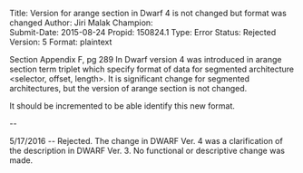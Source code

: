 Title:       Version for arange section in Dwarf 4 is not changed but format was changed
Author:      Jiri Malak
Champion:    
Submit-Date: 2015-08-24
Propid:      150824.1
Type:        Error
Status:      Rejected
Version:     5
Format:      plaintext

 
Section Appendix F, pg 289
In Dwarf version 4 was introduced in arange section term triplet which
specify format of data for segmented architecture <selector, offset, length>.
It is significant change for segmented architectures, but the version of
arange section is not changed. 

It should be incremented to be able identify this new format.

--

5/17/2016 -- Rejected.  The change in DWARF Ver. 4 was a clarification of 
the description in DWARF Ver. 3.  No functional or descriptive change was made.
